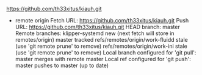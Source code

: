 https://github.com/th33xitus/kiauh.git
* remote origin
  Fetch URL: https://github.com/th33xitus/kiauh.git
  Push  URL: https://github.com/th33xitus/kiauh.git
  HEAD branch: master
  Remote branches:
    klipper-systemd                 new (next fetch will store in remotes/origin)
    master                          tracked
    refs/remotes/origin/work-fluidd stale (use 'git remote prune' to remove)
    refs/remotes/origin/work-ini    stale (use 'git remote prune' to remove)
  Local branch configured for 'git pull':
    master merges with remote master
  Local ref configured for 'git push':
    master pushes to master (up to date)

